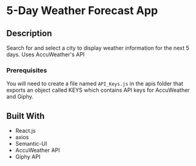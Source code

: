 # 5-Day Weather Forecast App

## Description

Search for and select a city to display weather information for the next 5 days. Uses AccuWeather's API

### Prerequisites

You will need to create a file named `API_Keys.js` in the apis folder that exports an object called KEYS which contains API keys for AccuWeather and Giphy.

## Built With

- React.js
- axios
- Semantic-UI
- AccuWeather API
- Giphy API
